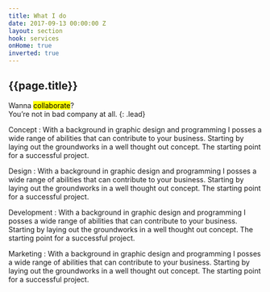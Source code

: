 ```yaml
---
title: What I do
date: 2017-09-13 00:00:00 Z
layout: section
hook: services
onHome: true
inverted: true
---
```


## {{page.title}}

Wanna <mark>collaborate</mark>?<br> You’re not in bad company at all.
{: .lead}

Concept
: With a background in graphic design and programming I posses a wide range of abilities that can contribute to your business. Starting by laying out the groundworks in a well thought out concept. The starting point for a successful project.

Design
: With a background in graphic design and programming I posses a wide range of abilities that can contribute to your business. Starting by laying out the groundworks in a well thought out concept. The starting point for a successful project.

Development
: With a background in graphic design and programming I posses a wide range of abilities that can contribute to your business. Starting by laying out the groundworks in a well thought out concept. The starting point for a successful project.

Marketing
: With a background in graphic design and programming I posses a wide range of abilities that can contribute to your business. Starting by laying out the groundworks in a well thought out concept. The starting point for a successful project.
